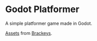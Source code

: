 # Godot Platformer

A simple platformer game made in Godot.

[Assets](https://brackeysgames.itch.io/brackeys-platformer-bundle) from [Brackeys](https://www.youtube.com/@Brackeys).

